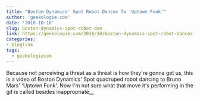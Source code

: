```yaml
---
title: "Boston Dynamics' Spot Robot Dances To 'Uptown Funk'"
author: 'geekologie.com'
date: '2018-10-16'
slug: boston-dynamics-spot-robot-dan
link: https://geekologie.com/2018/10/boston-dynamics-spot-robot-dances-to-upt.php
categories:
- bloglink
tags:
  - geekologiecom
---
```


Because not perceiving a threat as a threat is how they're gonna get us, this is a video of Boston Dynamics' Spot quadruped robot dancing to Bruno Mars' 'Uptown Funk'. Now I'm not sure what that move it's performing in the gif is called besides inappropriate[... <i class="fas fa-external-link-alt"></i>](https://geekologie.com/2018/10/boston-dynamics-spot-robot-dances-to-upt.php)

